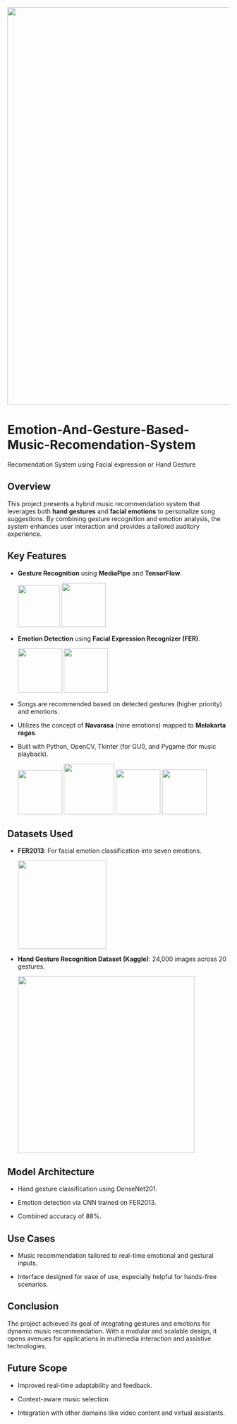 
<div align="center">
 
   <img src="https://media.istockphoto.com/id/1162732645/vector/hand-drawn-music-instruments-orcestra-horizontal-banner-or-cover-for-social-media-ink-style.jpg?s=612x612&w=0&k=20&c=lGSh2yGEyVtxoGFMq5joeGo8tnBwqrHDoPUFM_tEoIg=" width="900">
 
</div>
 

 
# Emotion-And-Gesture-Based-Music-Recomendation-System
 
Recomendation System using Facial expression or Hand Gesture
 

 

 
## Overview
 
This project presents a hybrid music recommendation system that leverages both **hand gestures** and **facial emotions** to personalize song suggestions. By combining gesture recognition and emotion analysis, the system enhances user interaction and provides a tailored auditory experience.
 

 
## Key Features
 
- **Gesture Recognition** using **MediaPipe** and **TensorFlow**.<br>
 
  <img src="https://encrypted-tbn0.gstatic.com/images?q=tbn:ANd9GcREjN3y5sR8dtGkoOwaks7KShZA-aUvSM3xIQ&s" width="95">&nbsp;<img src="https://encrypted-tbn0.gstatic.com/images?q=tbn:ANd9GcQRt0OU-18slF5XnJ0no2b9gA8twntZG6UngQ&s" width="100"/>
 
- **Emotion Detection** using **Facial Expression Recognizer (FER)**.<br>
 
  <img src="https://miro.medium.com/v2/resize:fit:753/1*slyZ64ftG12VU4VTEmSfBQ.png" width="100">&nbsp;<img src="https://miro.medium.com/v2/resize:fit:600/format:webp/1*e_7bN4nfREd0KGai-eQzGQ.gif" width="100"><br>
 
- Songs are recommended based on detected gestures (higher priority) and emotions.<br>
 
- Utilizes the concept of **Navarasa** (nine emotions) mapped to **Melakarta ragas**.<br>
 

 
- Built with Python, OpenCV, Tkinter (for GUI), and Pygame (for music playback).<br>
 
   <img src="https://encrypted-tbn0.gstatic.com/images?q=tbn:ANd9GcQGvGShLAJbL5g1fezQUTHYX7zWX7XRXmNv8A&s" width="100">&nbsp;<img src="https://3.bp.blogspot.com/-yvrV6MUueGg/ToICp0YIDPI/AAAAAAAAADg/SYKg4dWpyC43AAfrDwBTR0VYmYT0QshEgCPcBGAYYCw/s1600/OpenCV_Logo.png" width="114">&nbsp;<img src="https://pbs.twimg.com/profile_images/1137034734872203266/BMH5Eplh_400x400.png" width="101">&nbsp;<img src="https://encrypted-tbn0.gstatic.com/images?q=tbn:ANd9GcRgoqby6z-8P6NRa3cPjz8He-GrRNDo0OotEA&s" width="101">
 

 
## Datasets Used
 
- **FER2013**: For facial emotion classification into seven emotions.<br>
 
  <img src="https://datasets.activeloop.ai/wp-content/uploads/2022/09/FER2013-1024x613.png" width="200"><br>
 
- **Hand Gesture Recognition Dataset (Kaggle)**: 24,000 images across 20 gestures.<br>
 
  <img src="https://miro.medium.com/v2/resize:fit:1400/0*UXTIVr1ghJ30DOya.png" width="400"><br>
 

 
## Model Architecture
 
- Hand gesture classification using DenseNet201.
 
- Emotion detection via CNN trained on FER2013.
 
- Combined accuracy of 88%.
 

 
## Use Cases
 
- Music recommendation tailored to real-time emotional and gestural inputs.
 
- Interface designed for ease of use, especially helpful for hands-free scenarios.
 

 
## Conclusion
 
The project achieved its goal of integrating gestures and emotions for dynamic music recommendation. With a modular and scalable design, it opens avenues for applications in multimedia interaction and assistive technologies.
 

 
## Future Scope
 
- Improved real-time adaptability and feedback.
 
- Context-aware music selection.
 
- Integration with other domains like video content and virtual assistants.
